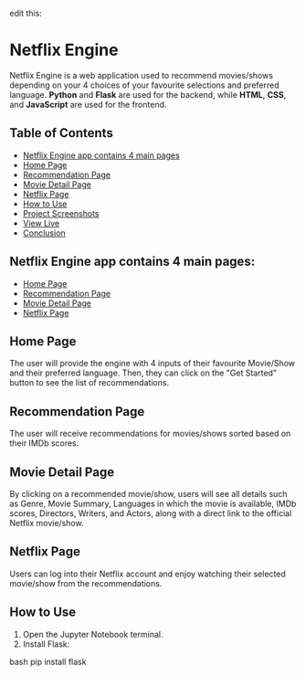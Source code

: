 edit this:
# Netflix Engine

Netflix Engine is a web application used to recommend movies/shows depending on your 4 choices of your favourite selections and preferred language. **Python** and **Flask** are used for the backend, while **HTML**, **CSS**, and **JavaScript** are used for the frontend.

## Table of Contents
- [Netflix Engine app contains 4 main pages](#netflix-engine-app-contains-4-main-pages)
- [Home Page](#home-page)
- [Recommendation Page](#recommendation-page)
- [Movie Detail Page](#movie-detail-page)
- [Netflix Page](#netflix-page)
- [How to Use](#how-to-use)
- [Project Screenshots](#project-screenshots)
- [View Live](#view-live)
- [Conclusion](#conclusion)

## Netflix Engine app contains 4 main pages:
- [Home Page](#home-page)
- [Recommendation Page](#recommendation-page)
- [Movie Detail Page](#movie-detail-page)
- [Netflix Page](#netflix-page)

## Home Page
The user will provide the engine with 4 inputs of their favourite Movie/Show and their preferred language. Then, they can click on the "Get Started" button to see the list of recommendations.

## Recommendation Page
The user will receive recommendations for movies/shows sorted based on their IMDb scores.

## Movie Detail Page
By clicking on a recommended movie/show, users will see all details such as Genre, Movie Summary, Languages in which the movie is available, IMDb scores, Directors, Writers, and Actors, along with a direct link to the official Netflix movie/show.

## Netflix Page
Users can log into their Netflix account and enjoy watching their selected movie/show from the recommendations.

## How to Use
1. Open the Jupyter Notebook terminal.
2. Install Flask: 
   
bash
   pip install flask
